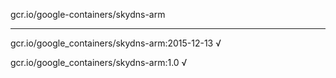gcr.io/google-containers/skydns-arm 

----
gcr.io/google_containers/skydns-arm:2015-12-13 √

gcr.io/google_containers/skydns-arm:1.0 √

